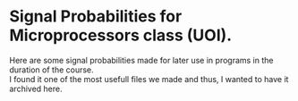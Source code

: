 # Signal Probabilities for Microprocessors class (UOI).
Here are some signal probabilities made for later use in programs in the duration of the course. 
<br> I found it one of the most usefull files we made and thus, I wanted to have it archived here.
